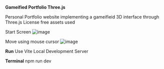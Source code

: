 **Gameified Portfolio Three.js**

Personal Portfolio website implementing a gameifieid 3D interface through Three.js
License free assets used

Start Screen
![image](https://github.com/user-attachments/assets/a1d91e9a-bd33-4743-9754-f8e6d4f35ee8)

Move using mouse cursor
![image](https://github.com/user-attachments/assets/ce8b697a-00cc-45c8-85e8-c3a625666a7f)


**Run**
Use Vite Local Development Server

**Terminal**
npm run dev





